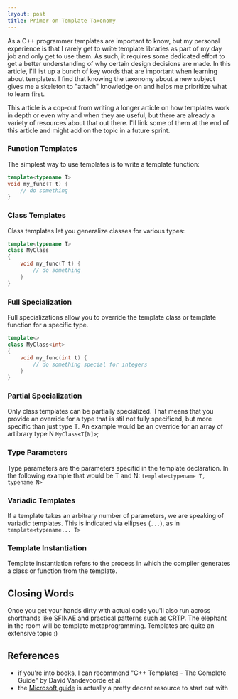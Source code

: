 ```yaml
---
layout: post
title: Primer on Template Taxonomy
---
```


As a C++ programmer templates are important to know, but my personal experience is that I rarely get to write template libraries as part of my day job and only get to use them. As such, it requires some dedicated effort to get a better understanding of why certain design decisions are made. In this article, I'll list up a bunch of key words that are important when learning about templates. I find that knowing the taxonomy about a new subject gives me a skeleton to "attach" knowledge on and helps me prioritize what to learn first.

This article is a cop-out from writing a longer article on how templates work in depth or even why and when they are useful, but there are already a variety of resources about that out there. I'll link some of them at the end of this article and might add on the topic in a future sprint.

### Function Templates

The simplest way to use templates is to write a template function:

```c++
template<typename T>
void my_func(T t) {
    // do something
}
```

### Class Templates

Class templates let you generalize classes for various types:

```c++
template<typename T>
class MyClass
{
    void my_func(T t) {
        // do something
    }
}
```

### Full Specialization

Full specializations allow you to override the template class or template function for a specific type.

```c++
template<>
class MyClass<int>
{
    void my_func(int t) {
        // do something special for integers
    }
}
```

### Partial Specialization

Only class templates can be partially specialized. That means that you provide an override for a type that is stil not fully specificed, but more specific than just type T. An example would be an override for an array of artibrary type N `MyClass<T[N]>`;

### Type Parameters

Type parameters are the parameters specifid in the template declaration. In the following example that would be T and N: `template<typename T, typename N>`

### Variadic Templates

If a template takes an arbitrary number of parameters, we are speaking of variadic templates. This is indicated via ellipses (`...`), as in `template<typename... T>`

### Template Instantiation

Template instantiation refers to the process in which the compiler generates a class or function from the template.

## Closing Words

Once you get your hands dirty with actual code you'll also run across shorthands like SFINAE and practical patterns such as CRTP. The elephant in the room will be template metaprogramming. Templates are quite an extensive topic :)

## References
- if you're into books, I can recommend "C++ Templates - The Complete Guide" by David Vandevoorde et al.
- the [Microsoft guide](https://learn.microsoft.com/en-us/cpp/cpp/templates-cpp) is actually a pretty decent resource to start out with
